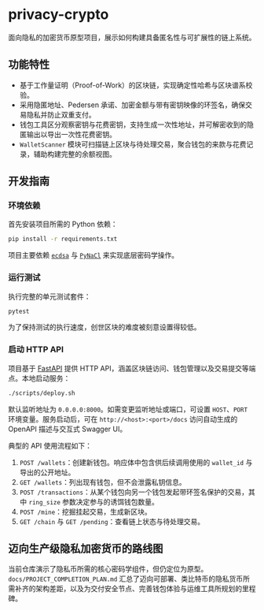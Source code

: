 # privacy-crypto

面向隐私的加密货币原型项目，展示如何构建具备匿名性与可扩展性的链上系统。

## 功能特性

- 基于工作量证明（Proof-of-Work）的区块链，实现确定性哈希与区块谱系校验。
- 采用隐匿地址、Pedersen 承诺、加密金额与带有密钥映像的环签名，确保交易隐私并防止双重支付。
- 钱包工具区分观察密钥与花费密钥，支持生成一次性地址，并可解密收到的隐匿输出以导出一次性花费密钥。
- `WalletScanner` 模块可扫描链上区块与待处理交易，聚合钱包的来款与花费记录，辅助构建完整的余额视图。

## 开发指南

### 环境依赖

首先安装项目所需的 Python 依赖：

```bash
pip install -r requirements.txt
```

项目主要依赖 [`ecdsa`](https://pypi.org/project/ecdsa/) 与 [`PyNaCl`](https://pypi.org/project/PyNaCl/) 来实现底层密码学操作。

### 运行测试

执行完整的单元测试套件：

```bash
pytest
```

为了保持测试的执行速度，创世区块的难度被刻意设置得较低。

### 启动 HTTP API

项目基于 [FastAPI](https://fastapi.tiangolo.com/) 提供 HTTP API，涵盖区块链访问、钱包管理以及交易提交等端点。本地启动服务：

```bash
./scripts/deploy.sh
```

默认监听地址为 `0.0.0.0:8000`。如需变更监听地址或端口，可设置 `HOST`、`PORT` 环境变量。服务启动后，可在 `http://<host>:<port>/docs` 访问自动生成的 OpenAPI 描述与交互式 Swagger UI。

典型的 API 使用流程如下：

1. `POST /wallets`：创建新钱包。响应体中包含供后续调用使用的 `wallet_id` 与导出的公开地址。
2. `GET /wallets`：列出现有钱包，但不会泄露私钥信息。
3. `POST /transactions`：从某个钱包向另一个钱包发起带环签名保护的交易，其中 `ring_size` 参数决定参与的诱饵钱包数量。
4. `POST /mine`：挖掘挂起交易，生成新区块。
5. `GET /chain` 与 `GET /pending`：查看链上状态与待处理交易。

## 迈向生产级隐私加密货币的路线图

当前仓库演示了隐私币所需的核心密码学组件，但仍定位为原型。`docs/PROJECT_COMPLETION_PLAN.md` 汇总了迈向可部署、类比特币的隐私货币所需补齐的架构差距，以及为交付安全节点、完善钱包体验与运维工具所规划的里程碑。
